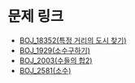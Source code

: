 # 문제 링크

- [BOJ_18352(특정 거리의 도시 찾기)](https://www.acmicpc.net/problem/18352)
- [BOJ_1929(소수구하기)](https://www.acmicpc.net/problem/1929)
- [BOJ_2003(수들의 합2)](https://www.acmicpc.net/problem/2003)
- [BOJ_2581(소수)](https://www.acmicpc.net/problem/2581)

